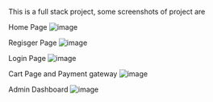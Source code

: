 This is a full stack project, some screenshots of project are

Home Page 
![image](https://github.com/shaquib1/WatchGalaxy/assets/101167802/d8ed799b-7303-486f-a177-e9da0b9889b0)

Regisger Page
![image](https://github.com/shaquib1/WatchGalaxy/assets/101167802/d80c93fc-4f4e-4d34-9414-39666185e823)

Login Page
![image](https://github.com/shaquib1/WatchGalaxy/assets/101167802/487b383f-01bb-4234-aac2-4fcb5931dc2c)

Cart Page and Payment gateway
![image](https://github.com/shaquib1/WatchGalaxy/assets/101167802/a95fc2e7-836a-4284-abef-2e0c977ed0ad)

Admin Dashboard
![image](https://github.com/shaquib1/WatchGalaxy/assets/101167802/1f844468-7c9b-401c-bf5f-ca356c7ee043)




